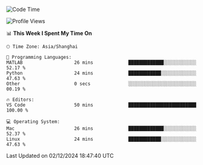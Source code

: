 <!--START_SECTION:waka-->
![Code Time](http://img.shields.io/badge/Code%20Time-520%20hrs%2044%20mins-blue)

![Profile Views](http://img.shields.io/badge/Profile%20Views-0-blue)

📊 **This Week I Spent My Time On** 

```text
🕑︎ Time Zone: Asia/Shanghai

💬 Programming Languages: 
MATLAB                   26 mins             █████████████░░░░░░░░░░░░   52.17 % 
Python                   24 mins             ████████████░░░░░░░░░░░░░   47.63 % 
Other                    0 secs              ░░░░░░░░░░░░░░░░░░░░░░░░░   00.19 % 

🔥 Editors: 
VS Code                  50 mins             █████████████████████████   100.00 % 

💻 Operating System: 
Mac                      26 mins             █████████████░░░░░░░░░░░░   52.37 % 
Linux                    24 mins             ████████████░░░░░░░░░░░░░   47.63 % 
```


 Last Updated on 02/12/2024 18:47:40 UTC
<!--END_SECTION:waka-->
